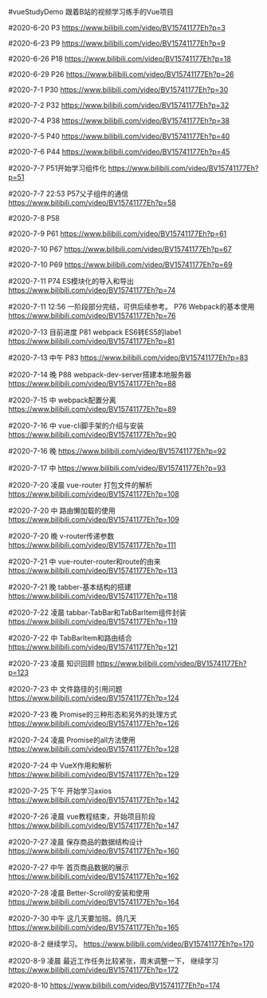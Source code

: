 #vueStudyDemo
跟着B站的视频学习练手的Vue项目

#2020-6-20 P3
https://www.bilibili.com/video/BV15741177Eh?p=3

#2020-6-23 P9
https://www.bilibili.com/video/BV15741177Eh?p=9

#2020-6-26
P18
https://www.bilibili.com/video/BV15741177Eh?p=18

#2020-6-29
P26
https://www.bilibili.com/video/BV15741177Eh?p=26

#2020-7-1
P30
https://www.bilibili.com/video/BV15741177Eh?p=30

#2020-7-2
P32
https://www.bilibili.com/video/BV15741177Eh?p=32

#2020-7-4
P38
https://www.bilibili.com/video/BV15741177Eh?p=38

#2020-7-5
P40
https://www.bilibili.com/video/BV15741177Eh?p=40

#2020-7-6
P44
https://www.bilibili.com/video/BV15741177Eh?p=45

#2020-7-7
P51开始学习组件化
https://www.bilibili.com/video/BV15741177Eh?p=51

#2020-7-7 22:53
P57父子组件的通信
https://www.bilibili.com/video/BV15741177Eh?p=58

#2020-7-8
P58

#2020-7-9
P61
https://www.bilibili.com/video/BV15741177Eh?p=61

#2020-7-10
P67
https://www.bilibili.com/video/BV15741177Eh?p=67

#2020-7-10
P69
https://www.bilibili.com/video/BV15741177Eh?p=69

#2020-7-11
P74 ES模块化的导入和导出
https://www.bilibili.com/video/BV15741177Eh?p=74

#2020-7-11 12:56 一阶段部分完结，可供后续参考。
P76 Webpack的基本使用
https://www.bilibili.com/video/BV15741177Eh?p=76

#2020-7-13 目前进度 P81
webpack ES6转ES5的labe1
https://www.bilibili.com/video/BV15741177Eh?p=81

#2020-7-13 中午 P83
https://www.bilibili.com/video/BV15741177Eh?p=83

#2020-7-14 晚 P88 webpack-dev-server搭建本地服务器
https://www.bilibili.com/video/BV15741177Eh?p=88

#2020-7-15 中 webpack配置分离
https://www.bilibili.com/video/BV15741177Eh?p=89

#2020-7-16 中 vue-cli脚手架的介绍与安装
https://www.bilibili.com/video/BV15741177Eh?p=90

#2020-7-16 晚
https://www.bilibili.com/video/BV15741177Eh?p=92

#2020-7-17 中
https://www.bilibili.com/video/BV15741177Eh?p=93

#2020-7-20 凌晨 vue-router 打包文件的解析
https://www.bilibili.com/video/BV15741177Eh?p=108

#2020-7-20 中 路由懒加载的使用
https://www.bilibili.com/video/BV15741177Eh?p=109

#2020-7-20 晚 v-router传递参数
https://www.bilibili.com/video/BV15741177Eh?p=111

#2020-7-21 中 vue-router-router和route的由来
https://www.bilibili.com/video/BV15741177Eh?p=113

#2020-7-21 晚 tabber-基本结构的搭建
https://www.bilibili.com/video/BV15741177Eh?p=118

#2020-7-22 凌晨 tabbar-TabBar和TabBarItem组件封装
https://www.bilibili.com/video/BV15741177Eh?p=119

#2020-7-22 中 TabBarItem和路由结合
https://www.bilibili.com/video/BV15741177Eh?p=121

#2020-7-23 凌晨 知识回顾
https://www.bilibili.com/video/BV15741177Eh?p=123

#2020-7-23 中 文件路径的引用问题
https://www.bilibili.com/video/BV15741177Eh?p=124

#2020-7-23 晚 Promise的三种形态和另外的处理方式
https://www.bilibili.com/video/BV15741177Eh?p=126

#2020-7-24 凌晨 Promise的all方法使用
https://www.bilibili.com/video/BV15741177Eh?p=128

#2020-7-24 中 VueX作用和解析
https://www.bilibili.com/video/BV15741177Eh?p=129

#2020-7-25 下午 开始学习axios
https://www.bilibili.com/video/BV15741177Eh?p=142

#2020-7-26 凌晨 vue教程结束，开始项目阶段
https://www.bilibili.com/video/BV15741177Eh?p=147

#2020-7-27 凌晨 保存商品的数据结构设计
https://www.bilibili.com/video/BV15741177Eh?p=160

#2020-7-27 中午 首页商品数据的展示
https://www.bilibili.com/video/BV15741177Eh?p=162

#2020-7-28 凌晨 Better-Scroll的安装和使用
https://www.bilibili.com/video/BV15741177Eh?p=164

#2020-7-30 中午  这几天要加班。鸽几天
https://www.bilibili.com/video/BV15741177Eh?p=165 

#2020-8-2 继续学习。
https://www.bilibili.com/video/BV15741177Eh?p=170

#2020-8-9 凌晨 最近工作任务比较紧张，周末调整一下， 继续学习
https://www.bilibili.com/video/BV15741177Eh?p=172

#2020-8-10 
https://www.bilibili.com/video/BV15741177Eh?p=174